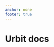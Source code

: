 ```yaml
---
anchor: none
footer: true
---
```


<div class="lead">
    <div class="logo inverse"></div>
    <h1 class="blue i-b">Urbit docs</h1>
</div>

<div class="sections">
    <kids grid="true"></kids>
</div>
